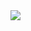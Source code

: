 <img src="https://github-readme-stats.vercel.app/api?username=alanDarkByd&&show_icons=true&title_color=ffffff&icon_color=bb2acf&text_color=daf7dc&bg_color=151515">
